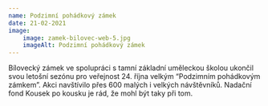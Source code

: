 ```yaml
---
name: Podzimní pohádkový zámek
date: 21-02-2021
image:
    image: zamek-bilovec-web-5.jpg
    imageAlt: Podzimní pohádkový zámek
---
```

Bílovecký zámek ve spolupráci s tamní základní uměleckou školou ukončil svou letošní sezónu pro veřejnost 24. října velkým &#8220;Podzimním pohádkovým zámkem&#8221;. Akci navštívilo přes 600 malých i velkých návštěvníků. Nadační fond Kousek po kousku je rád, že mohl být taky při tom.
